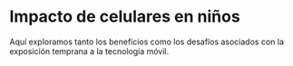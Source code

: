 # Impacto de celulares en niños
Aquí exploramos tanto los beneficios como los desafíos asociados con la exposición temprana a la tecnología móvil.
